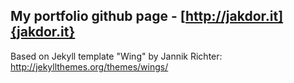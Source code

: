 ## My portfolio github page - [http://jakdor.it]{jakdor.it}
Based on Jekyll template "Wing" by Jannik Richter: http://jekyllthemes.org/themes/wings/
